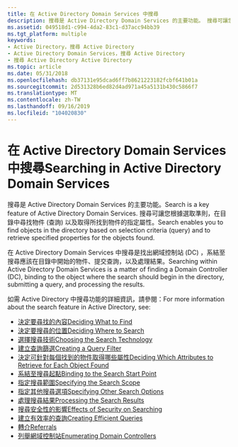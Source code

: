 ```yaml
---
title: 在 Active Directory Domain Services 中搜尋
description: 搜尋是 Active Directory Domain Services 的主要功能。 搜尋可讓您根據選取準則，在目錄中尋找物件 (查詢) 以及取得所找到物件的指定屬性。
ms.assetid: 049518d1-c994-4da2-83c1-d37acc94bb39
ms.tgt_platform: multiple
keywords:
- Active Directory，搜尋 Active Directory
- Active Directory Domain Services，搜尋 Active Directory
- 搜尋 Active Directory Active Directory
ms.topic: article
ms.date: 05/31/2018
ms.openlocfilehash: db37131e95dcad6ff7b8621223182fcbf641b01a
ms.sourcegitcommit: 2d531328b6ed82d4ad971a45a5131b430c5866f7
ms.translationtype: MT
ms.contentlocale: zh-TW
ms.lasthandoff: 09/16/2019
ms.locfileid: "104020830"
---
```

# <a name="searching-in-active-directory-domain-services"></a><span data-ttu-id="d9e4f-107">在 Active Directory Domain Services 中搜尋</span><span class="sxs-lookup"><span data-stu-id="d9e4f-107">Searching in Active Directory Domain Services</span></span>

<span data-ttu-id="d9e4f-108">搜尋是 Active Directory Domain Services 的主要功能。</span><span class="sxs-lookup"><span data-stu-id="d9e4f-108">Search is a key feature of Active Directory Domain Services.</span></span> <span data-ttu-id="d9e4f-109">搜尋可讓您根據選取準則，在目錄中尋找物件 (查詢) 以及取得所找到物件的指定屬性。</span><span class="sxs-lookup"><span data-stu-id="d9e4f-109">Search enables you to find objects in the directory based on selection criteria (query) and to retrieve specified properties for the objects found.</span></span>

<span data-ttu-id="d9e4f-110">在 Active Directory Domain Services 中搜尋是找出網域控制站 (DC) ，系結至搜尋應該在目錄中開始的物件、提交查詢，以及處理結果。</span><span class="sxs-lookup"><span data-stu-id="d9e4f-110">Searching within Active Directory Domain Services is a matter of finding a Domain Controller (DC), binding to the object where the search should begin in the directory, submitting a query, and processing the results.</span></span>

<span data-ttu-id="d9e4f-111">如需 Active Directory 中搜尋功能的詳細資訊，請參閱：</span><span class="sxs-lookup"><span data-stu-id="d9e4f-111">For more information about the search feature in Active Directory, see:</span></span>

-   [<span data-ttu-id="d9e4f-112">決定要尋找的內容</span><span class="sxs-lookup"><span data-stu-id="d9e4f-112">Deciding What to Find</span></span>](deciding-what-to-find.md)
-   [<span data-ttu-id="d9e4f-113">決定要搜尋的位置</span><span class="sxs-lookup"><span data-stu-id="d9e4f-113">Deciding Where to Search</span></span>](where-to-search.md)
-   [<span data-ttu-id="d9e4f-114">選擇搜尋技術</span><span class="sxs-lookup"><span data-stu-id="d9e4f-114">Choosing the Search Technology</span></span>](choosing-the-search-technology.md)
-   [<span data-ttu-id="d9e4f-115">建立查詢篩選</span><span class="sxs-lookup"><span data-stu-id="d9e4f-115">Creating a Query Filter</span></span>](creating-a-query-filter.md)
-   [<span data-ttu-id="d9e4f-116">決定可針對每個找到的物件取得哪些屬性</span><span class="sxs-lookup"><span data-stu-id="d9e4f-116">Deciding Which Attributes to Retrieve for Each Object Found</span></span>](listing-properties-to-retrieve-for-each-object-found.md)
-   [<span data-ttu-id="d9e4f-117">系結至搜尋起點</span><span class="sxs-lookup"><span data-stu-id="d9e4f-117">Binding to the Search Start Point</span></span>](binding-to-a-search-start-point.md)
-   [<span data-ttu-id="d9e4f-118">指定搜尋範圍</span><span class="sxs-lookup"><span data-stu-id="d9e4f-118">Specifying the Search Scope</span></span>](search-scope.md)
-   [<span data-ttu-id="d9e4f-119">指定其他搜尋選項</span><span class="sxs-lookup"><span data-stu-id="d9e4f-119">Specifying Other Search Options</span></span>](specifying-other-search-options.md)
-   [<span data-ttu-id="d9e4f-120">處理搜尋結果</span><span class="sxs-lookup"><span data-stu-id="d9e4f-120">Processing the Search Results</span></span>](processing-query-results.md)
-   [<span data-ttu-id="d9e4f-121">搜尋安全性的影響</span><span class="sxs-lookup"><span data-stu-id="d9e4f-121">Effects of Security on Searching</span></span>](effects-of-security-on-queries.md)
-   [<span data-ttu-id="d9e4f-122">建立有效率的查詢</span><span class="sxs-lookup"><span data-stu-id="d9e4f-122">Creating Efficient Queries</span></span>](creating-efficient-queries.md)
-   [<span data-ttu-id="d9e4f-123">轉介</span><span class="sxs-lookup"><span data-stu-id="d9e4f-123">Referrals</span></span>](referrals.md)
-   [<span data-ttu-id="d9e4f-124">列舉網域控制站</span><span class="sxs-lookup"><span data-stu-id="d9e4f-124">Enumerating Domain Controllers</span></span>](enumerating-domain-controllers.md)

 

 




